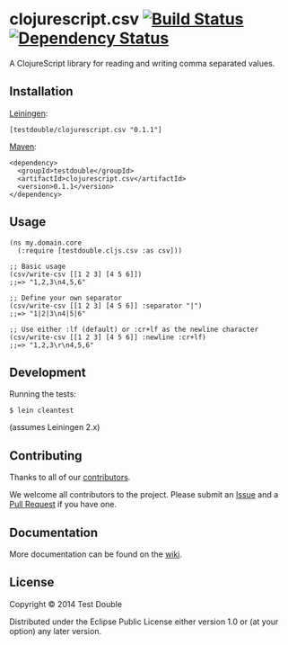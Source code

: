 # clojurescript.csv [![Build Status](https://travis-ci.org/testdouble/clojurescript.csv.png?branch=master)](https://travis-ci.org/testdouble/clojurescript.csv) [![Dependency Status](https://www.versioneye.com/user/projects/53d67fe23648f4a793000046/badge.svg)](https://www.versioneye.com/user/projects/53d67fe23648f4a793000046)

A ClojureScript library for reading and writing comma separated values.

## Installation

[Leiningen](https://github.com/technomancy/leiningen/):

```
[testdouble/clojurescript.csv "0.1.1"]
```

[Maven](http://maven.apache.org/):

```
<dependency>
  <groupId>testdouble</groupId>
  <artifactId>clojurescript.csv</artifactId>
  <version>0.1.1</version>
</dependency>
```

## Usage

```
(ns my.domain.core
  (:require [testdouble.cljs.csv :as csv]))

;; Basic usage
(csv/write-csv [[1 2 3] [4 5 6]])
;;=> "1,2,3\n4,5,6"

;; Define your own separator
(csv/write-csv [[1 2 3] [4 5 6]] :separator "|")
;;=> "1|2|3\n4|5|6"

;; Use either :lf (default) or :cr+lf as the newline character
(csv/write-csv [[1 2 3] [4 5 6]] :newline :cr+lf)
;;=> "1,2,3\r\n4,5,6"
```

## Development

Running the tests:

```
$ lein cleantest
```

(assumes Leiningen 2.x)

## Contributing

Thanks to all of our [contributors](https://github.com/testdouble/clojurescript.csv/graphs/contributors).

We welcome all contributors to the project. Please submit an [Issue](https://github.com/testdouble/clojurescript.csv/issues)
and a
[Pull Request](https://github.com/testdouble/clojurescript.csv/pulls)
if you have one.

## Documentation

More documentation can be found on the [wiki](https://github.com/testdouble/clojurescript.csv/wiki).

## License

Copyright © 2014 Test Double

Distributed under the Eclipse Public License either version 1.0 or (at
your option) any later version.
